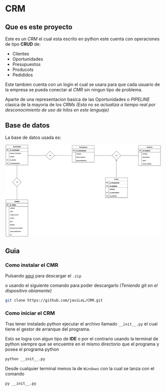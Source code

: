 # CRM 
## Que es este proyecto

Este es un *CRM* el cual esta escrito en python este cuenta con operaciones de tipo **CRUD** de:

- Clientes
- Oportunidades
- Presupuestos
- Producots
- Pedididos

Este tambien cuenta con un login el cual se usara para que cada usuario de la empresa se pueda conectar al *CMR* sin ningun tipo de problema.

Aparte de una representacion basica de las Oportunidades o *PIPELINE* clasica de la mayoria de los *CRMs* *(Esta no se actualiza a tiempo real por desconocimiento de uso de hilos en este lenguaje)*

## Base de datos

La base de datos usada es:

![](https://github.com/javiLeL/CRM/blob/main/diagrama_BBDD.png)

## Guia

### Como instalar el CMR

Pulsando [aqui](https://github.com/javiLeL/CRM/archive/refs/heads/main.zip) para descargar el `.zip`

o usando el siguiente comando para poder descargarlo *(Teniendo git en el dispositivo obiamente)*

```bash
git clone https://github.com/javiLeL/CRM.git
```

### Como iniciar el CRM

Tras tener instalado python ejecutar el archivo llamado `__init__.py` el cual tiene el gestor de arranque del programa. 

Esto se logra con algun tipo de **IDE** o por el contrario usando la terminal de python siempre que se encuentre en el mismo directorio que el programa y posea el programa python

```bash
python __init__.py
```

Desde cualquier terminal menos la de `Windows` con la cual se lanza con el comando

```bash
py __init__.py
```